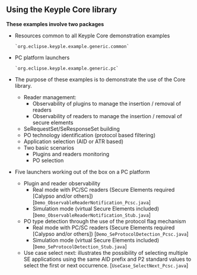 **Using the Keyple Core library**
---

**These examples involve two packages**

- Resources common to all Keyple Core demonstration examples

      `org.eclipse.keyple.example.generic.common`
- PC platform launchers

      `org.eclipse.keyple.example.generic.pc`
      
* The purpose of these examples is to demonstrate the use of the Core library.

  * Reader management:
    * Observability of plugins to manage the insertion / removal of readers
    * Observability of readers to manage the insertion / removal of secure elements
  * SeRequestSet/SeResponseSet building
  * PO technology identification (protocol based filtering)
  * Application selection (AID or ATR based)
  * Two basic scenarios
    * Plugins and readers monitoring
    * PO selection

* Five launchers working out of the box on a PC platform

  * Plugin and reader observability
    * Real mode with PC/SC readers (Secure Elements required [Calypso and/or others]) [`Demo_ObservableReaderNotification_Pcsc.java`]
    * Simulation mode (virtual Secure Elements included) [`Demo_ObservableReaderNotification_Stub.java`]
  * PO type detection through the use of the protocol flag mechanism
    * Real mode with PC/SC readers (Secure Elements required [Calypso and/or others]) [`Demo_SeProtocolDetection_Pcsc.java`]
    * Simulation mode (virtual Secure Elements included) [`Demo_SeProtocolDetection_Stub.java`]
  * Use case select next: illustrates the possibility of selecting multiple SE applications using the same AID prefix and P2 standard values to select the first or next occurrence. [`UseCase_SelectNext_Pcsc.java`]